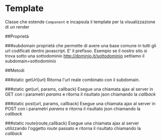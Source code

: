 # Template

Classe che estende `Component` e incapsula il template per la visualizzazione di un render

##Proprietà

###subdomain
proprietà che permette di avere una base comune in tutti gli url codificati dentro
javascript. E' il prefisso.  Esempio se il nostro sito si trova sotto una sottodominio
http://dominio.it/sottodominio  settiamo il subdomain=sottodominio
  

##Metodi

###static getUrl(url) 
Ritorna l'url reale combinato con il subdomain.

###static get(url, params, callback)
Esegue una chiamata ajax al server in GET con i parametri *params* e ritorna il
risultato json chiamando la *callback*

###static post(url, params, callback)
Esegue una chiamata ajax al server in POST con i parametri *params* e ritorna il
risultato json chiamando la *callback*

###static route(route,callback)
Esegue una chiamata ajax al server utilizzando l'oggetto *route* passato e ritorna
il risultato chiamando la *callback*